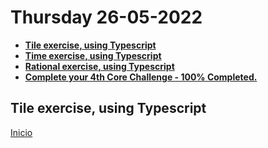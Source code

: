 # Thursday 26-05-2022

<ul>
  <li><a href="#tile"><strong>Tile exercise, using Typescript</strong></a></li>
  <li><a href="#time"><strong>Time exercise, using Typescript</strong></a></li>
  <li><a href="#rational"><strong>Rational exercise, using Typescript</strong></a></li>
  <li><a href="complete"><strong>Complete your 4th Core Challenge - 100% Completed.</strong></a></li>
</ul>

<a href="tile"></a>

## Tile exercise, using Typescript


<a href="../README.md">Inicio</a>